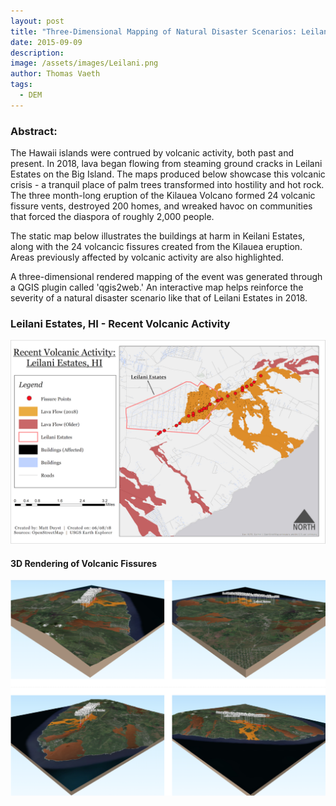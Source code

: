 ```yaml
---
layout: post
title: "Three-Dimensional Mapping of Natural Disaster Scenarios: Leilani Estates, HI (2018)"
date: 2015-09-09
description: 
image: /assets/images/Leilani.png
author: Thomas Vaeth
tags: 
  - DEM
---
```


### Abstract:

The Hawaii islands were contrued by volcanic activity, both past and present. In 2018, lava began flowing from steaming ground cracks in Leilani Estates on the Big Island. The maps produced below showcase this volcanic crisis - a tranquil place of palm trees transformed into hostility and hot rock. The three month-long eruption of the Kilauea Volcano formed 24 volcanic fissure vents, destroyed 200 homes, and wreaked havoc on communities that forced the diaspora of roughly 2,000 people.

The static map below illustrates the buildings at harm in Keilani Estates, along with the 24 volcancic fissures created from the Kilauea eruption. Areas previously affected by volcanic activity are also highlighted.

A three-dimensional rendered mapping of the event was generated through a QGIS plugin called 'qgis2web.' An interactive map helps reinforce the severity of a natural disaster scenario like that of Leilani Estates in 2018.

### Leilani Estates, HI - Recent Volcanic Activity

![Map GIS](/assets/images/Leilani-Estates.png)

#### 3D Rendering of Volcanic Fissures

![Placeholder](/assets/images/3d-leilani.png)

